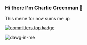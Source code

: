### Hi there I'm Charlie Greenman 👋

This meme for now sums me up

[![committers.top badge](https://user-badge.committers.top/worldwide_private/Octomerger.svg)](https://user-badge.committers.top/worldwide_private/Octomerger)

![dawg-in-me](https://github.com/CharlieGreenman/CharlieGreenman/assets/8540141/5dd58895-7d31-4d7d-ad24-198e3c439a91)
